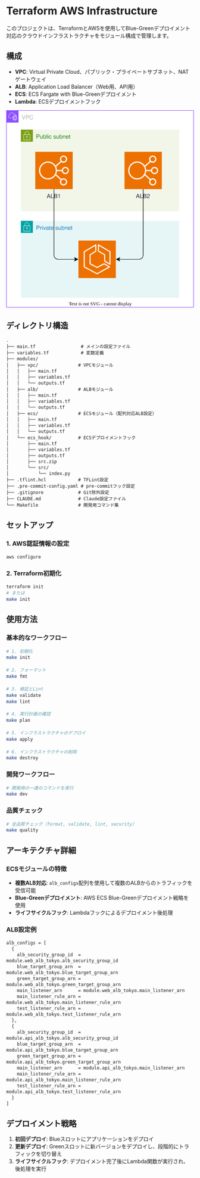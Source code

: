 # Terraform AWS Infrastructure

このプロジェクトは、TerraformとAWSを使用してBlue-Greenデプロイメント対応のクラウドインフラストラクチャをモジュール構成で管理します。

## 構成

- **VPC**: Virtual Private Cloud、パブリック・プライベートサブネット、NATゲートウェイ
- **ALB**: Application Load Balancer（Web用、API用）
- **ECS**: ECS Fargate with Blue-Greenデプロイメント
- **Lambda**: ECSデプロイメントフック

![](./structure.drawio.svg)

## ディレクトリ構造

```
.
├── main.tf                 # メインの設定ファイル
├── variables.tf            # 変数定義
├── modules/
│   ├── vpc/               # VPCモジュール
│   │   ├── main.tf
│   │   ├── variables.tf
│   │   └── outputs.tf
│   ├── alb/               # ALBモジュール
│   │   ├── main.tf
│   │   ├── variables.tf
│   │   └── outputs.tf
│   ├── ecs/               # ECSモジュール（配列対応ALB設定）
│   │   ├── main.tf
│   │   ├── variables.tf
│   │   └── outputs.tf
│   └── ecs_hook/          # ECSデプロイメントフック
│       ├── main.tf
│       ├── variables.tf
│       ├── outputs.tf
│       ├── src.zip
│       └── src/
│           └── index.py
├── .tflint.hcl            # TFLint設定
├── .pre-commit-config.yaml # pre-commitフック設定
├── .gitignore             # Git除外設定
├── CLAUDE.md              # Claude設定ファイル
└── Makefile               # 開発用コマンド集
```

## セットアップ

### 1. AWS認証情報の設定

```bash
aws configure
```

### 2. Terraform初期化

```bash
terraform init
# または
make init
```

## 使用方法

### 基本的なワークフロー

```bash
# 1. 初期化
make init

# 2. フォーマット
make fmt

# 3. 検証とLint
make validate
make lint

# 4. 実行計画の確認
make plan

# 5. インフラストラクチャのデプロイ
make apply

# 6. インフラストラクチャの削除
make destroy
```

### 開発ワークフロー

```bash
# 開発用の一連のコマンドを実行
make dev
```

### 品質チェック

```bash
# 全品質チェック（format, validate, lint, security）
make quality
```

## アーキテクチャ詳細

### ECSモジュールの特徴

- **複数ALB対応**: `alb_configs`配列を使用して複数のALBからのトラフィックを受信可能
- **Blue-Greenデプロイメント**: AWS ECS Blue-Greenデプロイメント戦略を使用
- **ライフサイクルフック**: Lambdaフックによるデプロイメント後処理

### ALB設定例

```hcl
alb_configs = [
  {
    alb_security_group_id  = module.web_alb_tokyo.alb_security_group_id
    blue_target_group_arn  = module.web_alb_tokyo.blue_target_group_arn
    green_target_group_arn = module.web_alb_tokyo.green_target_group_arn
    main_listener_arn      = module.web_alb_tokyo.main_listener_arn
    main_listener_rule_arn = module.web_alb_tokyo.main_listener_rule_arn
    test_listener_rule_arn = module.web_alb_tokyo.test_listener_rule_arn
  },
  {
    alb_security_group_id  = module.api_alb_tokyo.alb_security_group_id
    blue_target_group_arn  = module.api_alb_tokyo.blue_target_group_arn
    green_target_group_arn = module.api_alb_tokyo.green_target_group_arn
    main_listener_arn      = module.api_alb_tokyo.main_listener_arn
    main_listener_rule_arn = module.api_alb_tokyo.main_listener_rule_arn
    test_listener_rule_arn = module.api_alb_tokyo.test_listener_rule_arn
  }
]
```

## デプロイメント戦略

1. **初回デプロイ**: Blueスロットにアプリケーションをデプロイ
2. **更新デプロイ**: Greenスロットに新バージョンをデプロイし、段階的にトラフィックを切り替え
3. **ライフサイクルフック**: デプロイメント完了後にLambda関数が実行され、後処理を実行